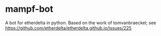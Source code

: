 # mampf-bot
A bot for etherdelta in python.
Based on the work of tomvanbraeckel; see https://github.com/etherdelta/etherdelta.github.io/issues/225

